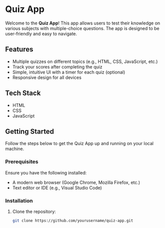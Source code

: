 # Quiz App

Welcome to the **Quiz App**! This app allows users to test their knowledge on various subjects with multiple-choice questions. The app is designed to be user-friendly and easy to navigate.

## Features

- Multiple quizzes on different topics (e.g., HTML, CSS, JavaScript, etc.)
- Track your scores after completing the quiz
- Simple, intuitive UI with a timer for each quiz (optional)
- Responsive design for all devices

## Tech Stack

- HTML
- CSS
- JavaScript

## Getting Started

Follow the steps below to get the Quiz App up and running on your local machine.

### Prerequisites

Ensure you have the following installed:

- A modern web browser (Google Chrome, Mozilla Firefox, etc.)
- Text editor or IDE (e.g., Visual Studio Code)

### Installation

1. Clone the repository:

   ```bash
   git clone https://github.com/yourusername/quiz-app.git
